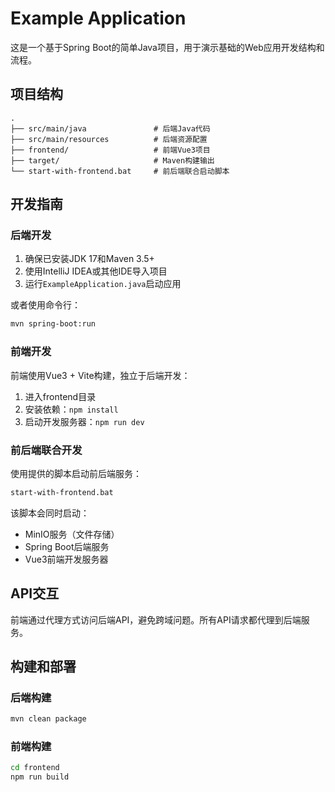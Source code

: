 # Example Application

这是一个基于Spring Boot的简单Java项目，用于演示基础的Web应用开发结构和流程。

## 项目结构

```
.
├── src/main/java               # 后端Java代码
├── src/main/resources          # 后端资源配置
├── frontend/                   # 前端Vue3项目
├── target/                     # Maven构建输出
└── start-with-frontend.bat     # 前后端联合启动脚本
```

## 开发指南

### 后端开发

1. 确保已安装JDK 17和Maven 3.5+
2. 使用IntelliJ IDEA或其他IDE导入项目
3. 运行`ExampleApplication.java`启动应用

或者使用命令行：
```bash
mvn spring-boot:run
```

### 前端开发

前端使用Vue3 + Vite构建，独立于后端开发：

1. 进入frontend目录
2. 安装依赖：`npm install`
3. 启动开发服务器：`npm run dev`

### 前后端联合开发

使用提供的脚本启动前后端服务：
```bash
start-with-frontend.bat
```

该脚本会同时启动：
- MinIO服务（文件存储）
- Spring Boot后端服务
- Vue3前端开发服务器

## API交互

前端通过代理方式访问后端API，避免跨域问题。所有API请求都代理到后端服务。

## 构建和部署

### 后端构建
```bash
mvn clean package
```

### 前端构建
```bash
cd frontend
npm run build
```